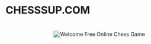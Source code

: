 # CHESSSUP.COM

<div style='display: flex; justify-content:center; align-items: center; height: 60px;'>
  <img src="../master/images/knight.png" width='20px' height='20px' />
  Welcome Free Online Chess Game
</div>
